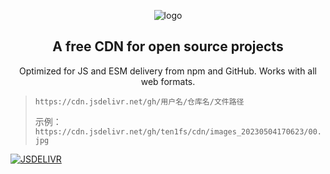 <p align="center">
    <img src="https://cdn.jsdelivr.net/gh/ten1fs/cdn/images_20230504170623/00.jpg" alt="logo" />
    <h2 align="center">
        A free CDN for open source projects
</h2>
<p align="center">
    Optimized for JS and ESM delivery from npm and GitHub. Works with all web formats.
</p>
</p>



> `https://cdn.jsdelivr.net/gh/用户名/仓库名/文件路径`
>
> 示例：`https://cdn.jsdelivr.net/gh/ten1fs/cdn/images_20230504170623/00.jpg`



[![JSDELIVR](https://www.jsdelivr.com/assets/85631b9504743898d9faa0c08e9d701ff7e338c3/img/jsdelivr-horizontal-regular.svg)](https://www.jsdelivr.com/)
